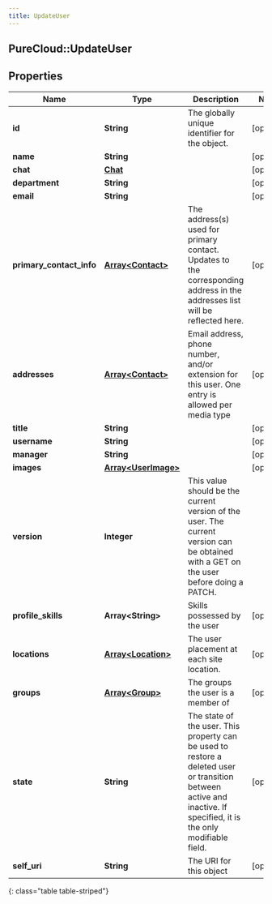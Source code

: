 ```yaml
---
title: UpdateUser
---
```

## PureCloud::UpdateUser

## Properties

|Name | Type | Description | Notes|
|------------ | ------------- | ------------- | -------------|
| **id** | **String** | The globally unique identifier for the object. | [optional] |
| **name** | **String** |  | [optional] |
| **chat** | [**Chat**](Chat.html) |  | [optional] |
| **department** | **String** |  | [optional] |
| **email** | **String** |  | [optional] |
| **primary_contact_info** | [**Array&lt;Contact&gt;**](Contact.html) | The address(s) used for primary contact. Updates to the corresponding address in the addresses list will be reflected here. | [optional] |
| **addresses** | [**Array&lt;Contact&gt;**](Contact.html) | Email address, phone number, and/or extension for this user. One entry is allowed per media type | [optional] |
| **title** | **String** |  | [optional] |
| **username** | **String** |  | [optional] |
| **manager** | **String** |  | [optional] |
| **images** | [**Array&lt;UserImage&gt;**](UserImage.html) |  | [optional] |
| **version** | **Integer** | This value should be the current version of the user. The current version can be obtained with a GET on the user before doing a PATCH. | |
| **profile_skills** | **Array&lt;String&gt;** | Skills possessed by the user | [optional] |
| **locations** | [**Array&lt;Location&gt;**](Location.html) | The user placement at each site location. | [optional] |
| **groups** | [**Array&lt;Group&gt;**](Group.html) | The groups the user is a member of | [optional] |
| **state** | **String** | The state of the user. This property can be used to restore a deleted user or transition between active and inactive. If specified, it is the only modifiable field. | [optional] |
| **self_uri** | **String** | The URI for this object | [optional] |
{: class="table table-striped"}



